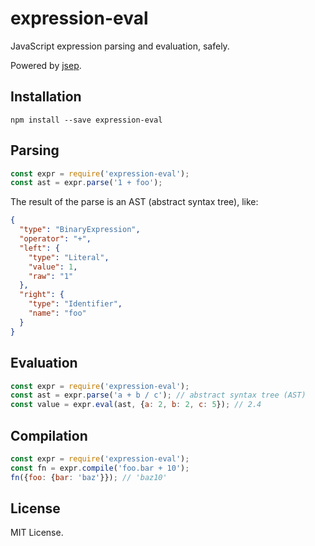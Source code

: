 # expression-eval

JavaScript expression parsing and evaluation, safely.

Powered by [jsep](https://github.com/soney/jsep).

## Installation

```
npm install --save expression-eval
```

## Parsing

```javascript
const expr = require('expression-eval');
const ast = expr.parse('1 + foo');
```

The result of the parse is an AST (abstract syntax tree), like:

```json
{
  "type": "BinaryExpression",
  "operator": "+",
  "left": {
    "type": "Literal",
    "value": 1,
    "raw": "1"
  },
  "right": {
    "type": "Identifier",
    "name": "foo"
  }
}
```

## Evaluation

```javascript
const expr = require('expression-eval');
const ast = expr.parse('a + b / c'); // abstract syntax tree (AST)
const value = expr.eval(ast, {a: 2, b: 2, c: 5}); // 2.4
```

## Compilation

```javascript
const expr = require('expression-eval');
const fn = expr.compile('foo.bar + 10');
fn({foo: {bar: 'baz'}}); // 'baz10'
```

## License

MIT License.
